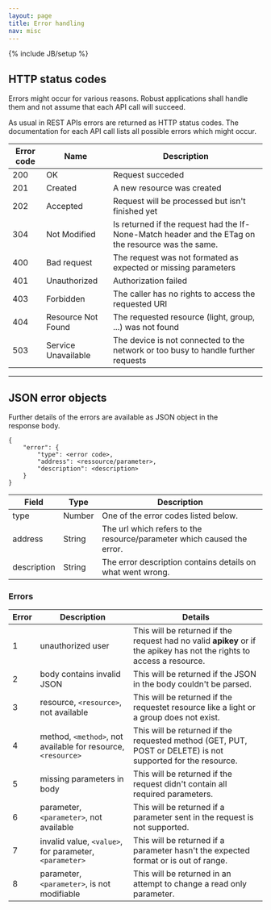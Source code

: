 ```yaml
---
layout: page
title: Error handling
nav: misc
---
```

{% include JB/setup %}

## HTTP status codes
Errors might occur for various reasons. Robust applications shall handle them and not assume that each API call will succeed.

As usual in REST APIs errors are returned as HTTP status codes. The documentation for each API call lists all possible errors which might occur.

<table class="table">
	<thead><tr><th>Error code</th><th>Name</th><th>Description</th></tr></thead>
	<tbody>
		<tr><td>200</td><td>OK</td><td>Request succeded</td></tr>
		<tr><td>201</td><td>Created</td><td>A new resource was created</td></tr>
		<tr><td>202</td><td>Accepted</td><td>Request will be processed but isn't finished yet</td></tr>
		<tr><td>304</td><td>Not Modified</td><td>Is returned if the request had the If-None-Match header and the ETag on the resource was the same.</td></tr>
		<tr><td>400</td><td>Bad request</td><td>The request was not formated as expected or missing parameters</td></tr>
		<tr><td>401</td><td>Unauthorized</td><td>Authorization failed</td></tr>
		<tr><td>403</td><td>Forbidden</td><td>The caller has no rights to access the requested URI</td></tr>
		<tr><td>404</td><td>Resource Not Found</td><td>The requested resource (light, group, ...) was not found</td></tr>
		<tr><td>503</td><td>Service Unavailable</td><td>The device is not connected to the network or too busy to handle further requests</td></tr>
	</tbody>
</table>

------------------------------------------------------

## JSON error objects

Further details of the errors are available as JSON object in the 	
response body.

	{
		"error": {
			"type": <error code>,
			"address": <ressource/parameter>,
			"description": <description>
		}
	}

<table class="table table-bordered">
  <thead>
    <tr><th>Field</th><th>Type</th><th>Description</th></tr>
  </thead>
  <tbody>
    <tr>
      <td>type</td>
      <td>Number</td>
      <td>One of the error codes listed below.</td>
    </tr>
    <tr>
      <td>address</td>
      <td>String</td>
      <td>The url which refers to the resource/parameter which caused the error.</td>
    </tr>
    <tr>
      <td>description</td>
      <td>String</td>
      <td>The error description contains details on what went wrong.</td>
    </tr>
  </tbody>
</table>

### Errors

<table class="table table-bordered">
  <thead>
    <tr><th>Error</th><th>Description</th><th>Details</th></tr>
  </thead>
  <tbody>
    <tr>
      <td>1</td>
      <td>unauthorized user</td>
      <td>This will be returned if the request had no valid <b>apikey</b> or if the apikey has not the rights to access a resource.</td>
    </tr>
    <tr>
      <td>2</td>
      <td>body contains invalid JSON</td>
      <td>This will be returned if the JSON in the body couldn't be parsed.</td>
    </tr>
    <tr>
      <td>3</td>
      <td>resource, <code>&lt;resource&gt;</code>, not available</td>
      <td>This will be returned if the requestet resource like a light or a group does not exist.</td>
    </tr>
    <tr>
      <td>4</td>
      <td>method, <code>&lt;method&gt;</code>, not available for resource, <code>&lt;resource&gt;</code></td>
      <td>This will be returned if the requested method (GET, PUT, POST or DELETE) is not supported for the resource.</td>
    </tr>
    <tr>
      <td>5</td>
      <td>missing parameters in body</td>
      <td>This will be returned if the request didn't contain all required parameters.</td>
    </tr>
    <tr>
      <td>6</td>
      <td>parameter, <code>&lt;parameter&gt;</code>, not available</td>
      <td>This will be returned if a parameter sent in the request is not supported.</td>
    </tr>
    <tr>
      <td>7</td>
      <td>invalid value, <code>&lt;value&gt;</code>, for parameter, <code>&lt;parameter&gt;</code></td>
      <td>This will be returned if a parameter hasn't the expected format or is out of range.</td>
    </tr>
    <tr>
      <td>8</td>
      <td>parameter, <code>&lt;parameter&gt;</code>, is not modifiable</td>
      <td>This will be returned in an attempt to change a read only parameter.</td>
    </tr>
  </tbody>
</table>